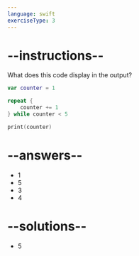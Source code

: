 ```yaml
---
language: swift
exerciseType: 3
---
```


# --instructions--

What does this code display in the output?
```swift
var counter = 1

repeat {
	counter += 1
} while counter < 5

print(counter)
```

# --answers--

- 1
- 5
- 3
- 4

# --solutions--

- 5
